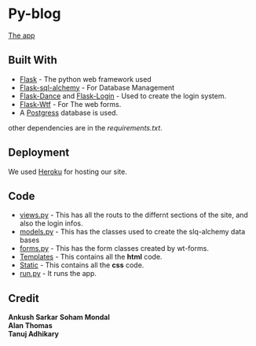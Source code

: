 # Py-blog

[The app](https://py-bl0g.herokuapp.com/home)

## Built With

* [Flask](http://flask.palletsprojects.com/en/1.1.x/) - The python web framework used
* [Flask-sql-alchemy](https://flask-sqlalchemy.palletsprojects.com/en/2.x/) - For Database Management
* [Flask-Dance](https://flask-dance.readthedocs.io/en/latest/) and [Flask-Login](https://flask-login.readthedocs.io/en/latest/) - Used to create the login system.
* [Flask-Wtf](https://flask-wtf.readthedocs.io/en/stable/) - For The web forms.
* A [Postgress](https://www.postgresql.org/) database is used.

other dependencies are in the _requirements.txt_. 

## Deployment

We used [Heroku](https://www.heroku.com/) for hosting our site.

## Code
* [views.py](app/views.py) - This has all the routs to the differnt sections of the site, and also the login infos.
* [models.py](app/models.py) - This has the classes used to create the slq-alchemy data bases
* [forms.py](app/forms.py) - This has the form classes created by wt-forms.
* [Templates](app/html) - This contains all the __html__ code.
* [Static](app/Static/css) -  This contains all the __css__ code.
* [run.py](run.py) - It runs the app.

## Credit
__Ankush Sarkar__
__Soham Mondal__ </br>
__Alan Thomas__ </br>
__Tanuj Adhikary__ </br>
